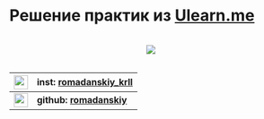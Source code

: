 # Решение практик из [Ulearn.me](https://ulearn.me/)
</br>
<div align="center">
    <img src="https://i.hizliresim.com/PDpmQ7.gif">
</div>  
</br>


|<img src="https://www.flaticon.com/svg/static/icons/svg/1384/1384015.svg" width="25">|inst: [romadanskiy_krll](https://www.instagram.com/romadanskiy_krll/)|
| -------------: |:-------------|
|<img src="https://www.flaticon.com/svg/static/icons/svg/733/733609.svg" width="25">|**github: [romadanskiy](https://github.com/romadanskiy)**|